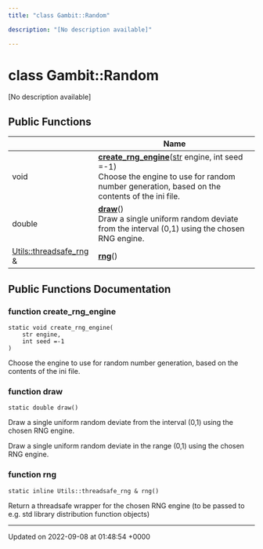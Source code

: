 ```yaml
---
title: "class Gambit::Random"

description: "[No description available]"

---
```


# class Gambit::Random



[No description available]

## Public Functions

|                | Name           |
| -------------- | -------------- |
| void | **[create_rng_engine](/documentation/code/classes/classgambit_1_1random/#function-gambitrandom-create-rng-engine)**([str](/documentation/code/namespaces/namespacegambit/#typedef-gambit-str) engine, int seed =-1)<br>Choose the engine to use for random number generation, based on the contents of the ini file.  |
| double | **[draw](/documentation/code/classes/classgambit_1_1random/#function-gambitrandom-draw)**()<br>Draw a single uniform random deviate from the interval (0,1) using the chosen RNG engine.  |
| [Utils::threadsafe_rng](/documentation/code/classes/classgambit_1_1utils_1_1threadsafe__rng/) & | **[rng](/documentation/code/classes/classgambit_1_1random/#function-gambitrandom-rng)**() |

## Public Functions Documentation

### function create_rng_engine

```
static void create_rng_engine(
    str engine,
    int seed =-1
)
```

Choose the engine to use for random number generation, based on the contents of the ini file. 

### function draw

```
static double draw()
```

Draw a single uniform random deviate from the interval (0,1) using the chosen RNG engine. 

Draw a single uniform random deviate in the range (0,1) using the chosen RNG engine. 


### function rng

```
static inline Utils::threadsafe_rng & rng()
```


Return a threadsafe wrapper for the chosen RNG engine (to be passed to e.g. std library distribution function objects) 


-------------------------------

Updated on 2022-09-08 at 01:48:54 +0000